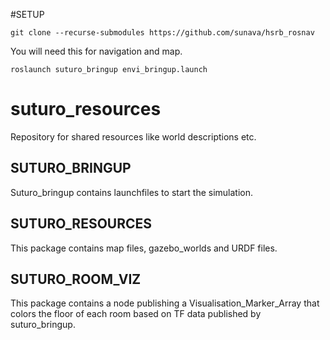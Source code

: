 #SETUP
```
git clone --recurse-submodules https://github.com/sunava/hsrb_rosnav
```
You will need this for navigation and map.

```
roslaunch suturo_bringup envi_bringup.launch
```

# suturo_resources
Repository for shared resources like world descriptions etc.

## SUTURO_BRINGUP
Suturo_bringup contains launchfiles to start the simulation.

## SUTURO_RESOURCES
This package contains map files, gazebo_worlds and URDF files.

## SUTURO_ROOM_VIZ
This package contains a node publishing a Visualisation_Marker_Array that colors the floor of each room based on TF data published by suturo_bringup.

